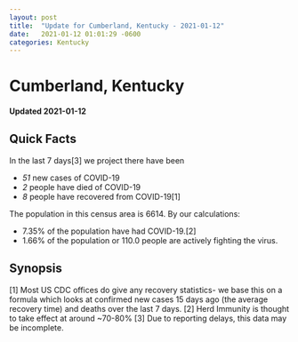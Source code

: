 ```yaml
---
layout: post
title:  "Update for Cumberland, Kentucky - 2021-01-12"
date:   2021-01-12 01:01:29 -0600
categories: Kentucky
---
```


# Cumberland, Kentucky
#### Updated 2021-01-12

## Quick Facts

In the last 7 days[3] we project there have been
- *51* new cases of COVID-19
- *2* people have died of COVID-19
- *8* people have recovered from COVID-19[1]

The population in this census area is 6614. By our calculations:
- 7.35% of the population have had COVID-19.[2]
- 1.66% of the population or 110.0 people are actively fighting the virus.

## Synopsis




[1] Most US CDC offices do give any recovery statistics- we base this on a formula which looks at confirmed new cases
15 days ago (the average recovery time) and deaths over the last 7 days.
[2] Herd Immunity is thought to take effect at around ~70-80%
[3] Due to reporting delays, this data may be incomplete. 
    